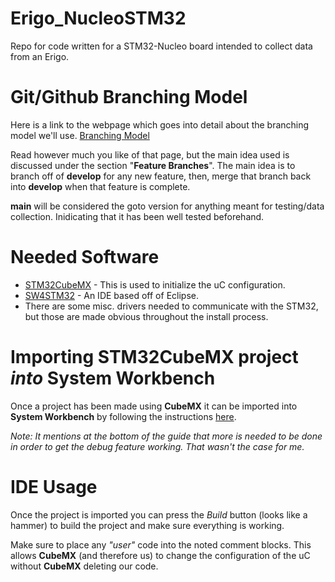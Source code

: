 # Erigo_NucleoSTM32
Repo for code written for a STM32-Nucleo board intended to collect data from an Erigo.

# Git/Github Branching Model
Here is a link to the webpage which goes into detail about the branching model we'll use. [Branching Model](https://nvie.com/posts/a-successful-git-branching-model/)

Read however much you like of that page, but the main idea used is discussed under the section "**Feature Branches**". The main idea is to branch off of **develop** for any new feature, then, merge that branch back into **develop** when that feature is complete. 

**main** will be considered the goto version for anything meant for testing/data collection. Inidicating that it has been well tested beforehand. 

# Needed Software
* [STM32CubeMX](https://www.st.com/en/development-tools/stm32cubemx.html) - This is used to initialize the uC configuration.
* [SW4STM32](https://www.st.com/en/development-tools/sw4stm32.html) - An IDE based off of Eclipse. 
* There are some misc. drivers needed to communicate with the STM32, but those are made obvious throughout the install process. 

# Importing STM32CubeMX project *into* System Workbench

Once a project has been made using **CubeMX** it can be imported into **System Workbench** by following the instructions [here](http://www.openstm32.org/Importing%2Ba%2BSTCubeMX%2Bgenerated%2Bproject). 

*Note: It mentions at the bottom of the guide that more is needed to be done in order to get the debug feature working. That wasn't the case for me.* 

# IDE Usage

Once the project is imported you can press the *Build* button (looks like a hammer) to build the project and make sure everything is working. 

Make sure to place any *"user"* code into the noted comment blocks. This allows **CubeMX** (and therefore us) to change the configuration of the uC without **CubeMX** deleting our code. 

